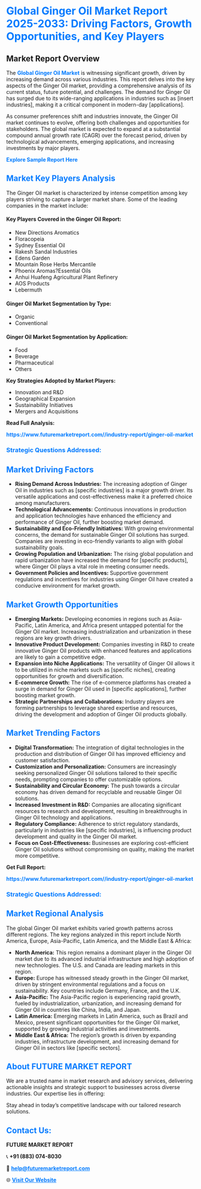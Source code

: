 <h1 style="color: #007BFF;">Global Ginger Oil Market Report 2025-2033: Driving Factors, Growth Opportunities, and Key Players</h1>

<section id="overview">
<h2>Market Report Overview</h2>
<p>The <a href="https://www.futuremarketreport.com//industry-report/ginger-oil-market" style="color: #007BFF; text-decoration: none;"><strong>Global Ginger Oil Market</strong></a> is witnessing significant growth, driven by increasing demand across various industries. This report delves into the key aspects of the Ginger Oil market, providing a comprehensive analysis of its current status, future potential, and challenges. The demand for Ginger Oil has surged due to its wide-ranging applications in industries such as [insert industries], making it a critical component in modern-day [applications].</p>
<p>As consumer preferences shift and industries innovate, the Ginger Oil market continues to evolve, offering both challenges and opportunities for stakeholders. The global market is expected to expand at a substantial compound annual growth rate (CAGR) over the forecast period, driven by technological advancements, emerging applications, and increasing investments by major players.</p>
</section>

<section id="overview">
<p><a href="https://www.futuremarketreport.com//request-sample/reportId=61735" style="color: #007BFF; text-decoration: none;"><strong>Explore Sample Report Here</strong></a></p>
</section>

<section id="key-players">
<h2 style="color: #007BFF;">Market Key Players Analysis</h2>
<p>The Ginger Oil market is characterized by intense competition among key players striving to capture a larger market share. Some of the leading companies in the market include:</p>
<h4>Key Players Covered in the Ginger Oil Report:</h4>
<ul><li>New Directions Aromatics</li><li>Floracopeia</li><li>Sydney Essential Oil</li><li>Rakesh Sandal Industries</li><li>Edens Garden</li><li>Mountain Rose Herbs Mercantile</li><li>Phoenix Aromas?Essential Oils</li><li>Anhui Huafeng Agricultural Plant Refinery</li><li>AOS Products</li><li>Lebermuth</li></ul>
<h4>Ginger Oil Market Segmentation by Type:</h4>
<ul><li>Organic</li><li>Conventional</li></ul>

<h4>Ginger Oil Market Segmentation by Application:</h4>
<ul><li>Food</li><li>Beverage</li><li>Pharmaceutical</li><li>Others</li></ul>
<p><strong>Key Strategies Adopted by Market Players:</strong></p>
<ul>
<li>Innovation and R&D</li>
<li>Geographical Expansion</li>
<li>Sustainability Initiatives</li>
<li>Mergers and Acquisitions</li>
</ul>
</section>

<section>
<p><strong>Read Full Analysis: </strong></p><a href="https://www.futuremarketreport.com//industry-report/ginger-oil-market" style="color: #007BFF; text-decoration: none;"><strong>https://www.futuremarketreport.com//industry-report/ginger-oil-market</strong></a>
<h3 style="color: #007BFF;">Strategic Questions Addressed:</h3>
</section>

<section id="driving-factors">
<h2 style="color: #007BFF;">Market Driving Factors</h2>
<ul>
<li><strong>Rising Demand Across Industries:</strong> The increasing adoption of Ginger Oil in industries such as [specific industries] is a major growth driver. Its versatile applications and cost-effectiveness make it a preferred choice among manufacturers.</li>
<li><strong>Technological Advancements:</strong> Continuous innovations in production and application technologies have enhanced the efficiency and performance of Ginger Oil, further boosting market demand.</li>
<li><strong>Sustainability and Eco-Friendly Initiatives:</strong> With growing environmental concerns, the demand for sustainable Ginger Oil solutions has surged. Companies are investing in eco-friendly variants to align with global sustainability goals.</li>
<li><strong>Growing Population and Urbanization:</strong> The rising global population and rapid urbanization have increased the demand for [specific products], where Ginger Oil plays a vital role in meeting consumer needs.</li>
<li><strong>Government Policies and Incentives:</strong> Supportive government regulations and incentives for industries using Ginger Oil have created a conducive environment for market growth.</li>
</ul>
</section>

<section id="growth-opportunities">
<h2 style="color: #007BFF;">Market Growth Opportunities</h2>
<ul>
<li><strong>Emerging Markets:</strong> Developing economies in regions such as Asia-Pacific, Latin America, and Africa present untapped potential for the Ginger Oil market. Increasing industrialization and urbanization in these regions are key growth drivers.</li>
<li><strong>Innovative Product Development:</strong> Companies investing in R&D to create innovative Ginger Oil products with enhanced features and applications are likely to gain a competitive edge.</li>
<li><strong>Expansion into Niche Applications:</strong> The versatility of Ginger Oil allows it to be utilized in niche markets such as [specific niches], creating opportunities for growth and diversification.</li>
<li><strong>E-commerce Growth:</strong> The rise of e-commerce platforms has created a surge in demand for Ginger Oil used in [specific applications], further boosting market growth.</li>
<li><strong>Strategic Partnerships and Collaborations:</strong> Industry players are forming partnerships to leverage shared expertise and resources, driving the development and adoption of Ginger Oil products globally.</li>
</ul>
</section>

<section id="trending-factors">
<h2 style="color: #007BFF;">Market Trending Factors</h2>
<ul>
<li><strong>Digital Transformation:</strong> The integration of digital technologies in the production and distribution of Ginger Oil has improved efficiency and customer satisfaction.</li>
<li><strong>Customization and Personalization:</strong> Consumers are increasingly seeking personalized Ginger Oil solutions tailored to their specific needs, prompting companies to offer customizable options.</li>
<li><strong>Sustainability and Circular Economy:</strong> The push towards a circular economy has driven demand for recyclable and reusable Ginger Oil solutions.</li>
<li><strong>Increased Investment in R&D:</strong> Companies are allocating significant resources to research and development, resulting in breakthroughs in Ginger Oil technology and applications.</li>
<li><strong>Regulatory Compliance:</strong> Adherence to strict regulatory standards, particularly in industries like [specific industries], is influencing product development and quality in the Ginger Oil market.</li>
<li><strong>Focus on Cost-Effectiveness:</strong> Businesses are exploring cost-efficient Ginger Oil solutions without compromising on quality, making the market more competitive.</li>
</ul>
</section>

<section>
<p><strong>Get Full Report: </strong></p><a href="https://www.futuremarketreport.com//industry-report/ginger-oil-market" style="color: #007BFF; text-decoration: none;"><strong>https://www.futuremarketreport.com//industry-report/ginger-oil-market</strong></a>
<h3 style="color: #007BFF;">Strategic Questions Addressed:</h3>
</section>


<section id="regional-analysis">
<h2 style="color: #007BFF;">Market Regional Analysis</h2>
<p>The global Ginger Oil market exhibits varied growth patterns across different regions. The key regions analyzed in this report include North America, Europe, Asia-Pacific, Latin America, and the Middle East & Africa:</p>
<ul>
<li><strong>North America:</strong> This region remains a dominant player in the Ginger Oil market due to its advanced industrial infrastructure and high adoption of new technologies. The U.S. and Canada are leading markets in this region.</li>
<li><strong>Europe:</strong> Europe has witnessed steady growth in the Ginger Oil market, driven by stringent environmental regulations and a focus on sustainability. Key countries include Germany, France, and the U.K.</li>
<li><strong>Asia-Pacific:</strong> The Asia-Pacific region is experiencing rapid growth, fueled by industrialization, urbanization, and increasing demand for Ginger Oil in countries like China, India, and Japan.</li>
<li><strong>Latin America:</strong> Emerging markets in Latin America, such as Brazil and Mexico, present significant opportunities for the Ginger Oil market, supported by growing industrial activities and investments.</li>
<li><strong>Middle East & Africa:</strong> The region’s growth is driven by expanding industries, infrastructure development, and increasing demand for Ginger Oil in sectors like [specific sectors].</li>
</ul>
</section>

<footer>
<h2 style="color: #007BFF;">About FUTURE MARKET REPORT</h2>
<p>We are a trusted name in market research and advisory services, delivering actionable insights and strategic support to businesses across diverse industries. Our expertise lies in offering:</p>

<p>Stay ahead in today’s competitive landscape with our tailored research solutions.</p>

<h2 style="color: #007BFF;">Contact Us:</h2>
<p><strong>FUTURE MARKET REPORT</strong></p>
<p>📞 <strong>+91 (883) 074-8030</strong></p>
<p>📧 <strong><a href="mailto:help@futuremarketreport.com" style="color: #007BFF;">help@futuremarketreport.com</a></strong></p>
<p>🌐 <strong><a href="https://www.futuremarketreport.com/" style="color: #007BFF;">Visit Our Website</a></strong></p>
</footer>